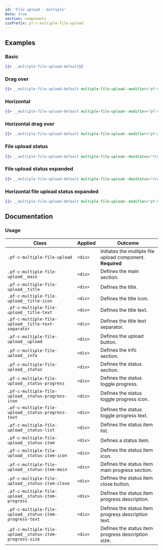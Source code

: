 ```yaml
---
id: 'File upload - multiple'
beta: true
section: components
cssPrefix: pf-c-multiple-file-upload
---
```


## Examples
### Basic
```hbs
{{> __multiple-file-upload-default}}
```

### Drag over
```hbs
{{> __multiple-file-upload-default multiple-file-upload--modifier="pf-m-drag-over"}}
```

### Horizontal
```hbs
{{> __multiple-file-upload-default multiple-file-upload--modifier="pf-m-horizontal"}}
```

### Horizontal drag over
```hbs
{{> __multiple-file-upload-default multiple-file-upload--modifier="pf-m-horizontal pf-m-drag-over"}}
```

### File upload status
```hbs
{{> __multiple-file-upload-default multiple-file-upload--HasStatus="true" multiple-file-upload--id="multiple-file-upload-status"}}
```

### File upload status expanded
```hbs
{{> __multiple-file-upload-default multiple-file-upload--HasStatus="true" multiple-file-upload-status--IsExpanded="true" multiple-file-upload--id="multiple-file-upload-status-expanded"}}
```

### Horizontal file upload status expanded
```hbs
{{> __multiple-file-upload-default multiple-file-upload--modifier="pf-m-horizontal" multiple-file-upload--HasStatus="true" multiple-file-upload-status--IsExpanded="true" multiple-file-upload--id="multiple-file-upload-status-horizontal-expanded"}}
```

## Documentation

### Usage
| Class | Applied | Outcome |
| -- | -- | -- |
| `.pf-c-multiple-file-upload` | `<div>` | Initiates the multiple file upload component. **Required** |
| `.pf-c-multiple-file-upload__main` | `<div>` | Defines the main section. |
| `.pf-c-multiple-file-upload__title` | `<div>` | Defines the title. |
| `.pf-c-multiple-file-upload__title-icon` | `<div>` | Defines the title icon. |
| `.pf-c-multiple-file-upload__title-text` | `<div>` | Defines the title text. |
| `.pf-c-multiple-file-upload__title-text-separator` | `<div>` | Defines the title text separator. |
| `.pf-c-multiple-file-upload__upload` | `<div>` | Defines the upload button. |
| `.pf-c-multiple-file-upload__info` | `<div>` | Defines the info section. |
| `.pf-c-multiple-file-upload__status` | `<div>` | Defines the status section. |
| `.pf-c-multiple-file-upload__status-progress` | `<div>` | Defines the status toggle progress. |
| `.pf-c-multiple-file-upload__status-progress-icon` | `<div>` | Defines the status toggle progress icon. |
| `.pf-c-multiple-file-upload__status-progress-text` | `<div>` | Defines the status toggle progress text. |
| `.pf-c-multiple-file-upload__status-list` | `<div>` | Defines the status item list. |
| `.pf-c-multiple-file-upload__status-item` | `<div>` | Defines a status item. |
| `.pf-c-multiple-file-upload__status-item-icon` | `<div>` | Defines the status item icon. |
| `.pf-c-multiple-file-upload__status-item-main` | `<div>` | Defines the status item main progress section. |
| `.pf-c-multiple-file-upload__status-item-close` | `<div>` | Defines the status item close button. |
| `.pf-c-multiple-file-upload__status-item-progress` | `<div>` | Defines the status item progress description. |
| `.pf-c-multiple-file-upload__status-item-progress-text` | `<div>` | Defines the status item progress description text. |
| `.pf-c-multiple-file-upload__status-item-progress-size` | `<div>` | Defines the status item progress description size. |
